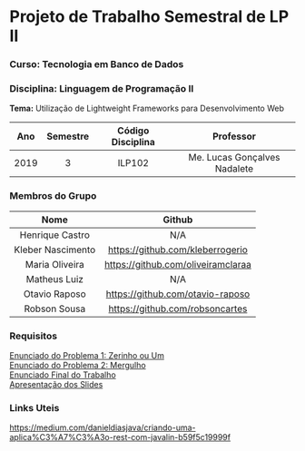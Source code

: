 # Projeto de Trabalho Semestral de LP II
### Curso: Tecnologia em Banco de Dados
### Disciplina: Linguagem de Programação II

**Tema:** Utilização de Lightweight Frameworks para Desenvolvimento Web

|	**Ano**		|	**Semestre**	|	**Código Disciplina**	|		   **Professor**		|
|:-------------:|:-----------------:|:-------------------------:|:-----------------------------:|
| 	  2019 		|		 3			| 			ILP102			|  Me. Lucas Gonçalves Nadalete |

### Membros do Grupo

|		**Nome**    	|				**Github**            	|
|:--------------------:	|:---------------------------------:	|
| Henrique Castro  		| 					N/A 				|
| Kleber Nascimento 	| https://github.com/kleberrogerio  	|
| Maria Oliveira		| https://github.com/oliveiramclaraa 	|
| Matheus Luiz 			| 					N/A					|
| Otavio Raposo 		| https://github.com/otavio-raposo		|
| Robson Sousa 			| https://github.com/robsoncartes 		|

### Requisitos

[Enunciado do Problema 1: Zerinho ou Um](https://github.com/robsoncartes/projeto-javalin/blob/master/requisitos/a-zerinho-o-um/a-zerinho-ou-um.pdf) \
[Enunciado do Problema 2: Mergulho](https://github.com/robsoncartes/projeto-javalin/blob/master/requisitos/b-mergulho/b-mergulho.pdf) \
[Enunciado Final do Trabalho](https://github.com/robsoncartes/projeto-javalin/blob/master/requisitos/trabalho-final.pdf) \
[Apresentação dos Slides](https://github.com/robsoncartes/projeto-javalin/blob/master/apresentacao/JAVALIN-LP2.pdf)

### Links Uteis

https://medium.com/danieldiasjava/criando-uma-aplica%C3%A7%C3%A3o-rest-com-javalin-b59f5c19999f

